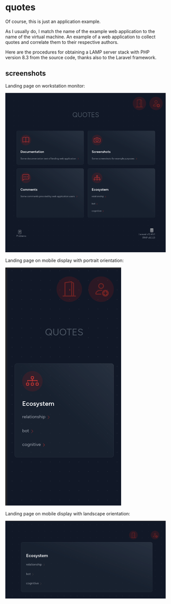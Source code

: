 # quotes

Of course, this is just an application example.

As I usually do, I match the name of the example web application to the name of the virtual machine.
An example of a web application to collect quotes and correlate them to their respective authors.

Here are the procedures for obtaining a LAMP server stack with PHP version 8.3 from the source code, thanks also to the Laravel framework.

## screenshots

Landing page on workstation monitor:

![welcome page on workstation monitor](screenshots/welcome_workstation.png)

Landing page on mobile display with portrait orientation:

![welcome page on mobile display, portrait orientation](screenshots/welcome_mobile_portrait.png)

Landing page on mobile display with landscape orientation:

![welcome page on mobile display, landscape orientation](screenshots/welcome_mobile_landscape.png)
